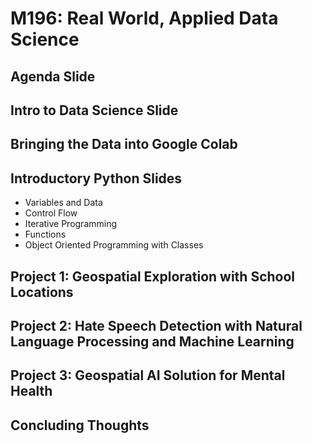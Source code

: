 # M196: Real World, Applied Data Science

## Agenda Slide  

## Intro to Data Science Slide

## Bringing the Data into Google Colab 

## Introductory Python Slides

- Variables and Data
- Control Flow
- Iterative Programming
- Functions
- Object Oriented Programming with Classes

## Project 1: Geospatial Exploration with School Locations

## Project 2: Hate Speech Detection with Natural Language Processing and Machine Learning

## Project 3: Geospatial AI Solution for Mental Health

## Concluding Thoughts
